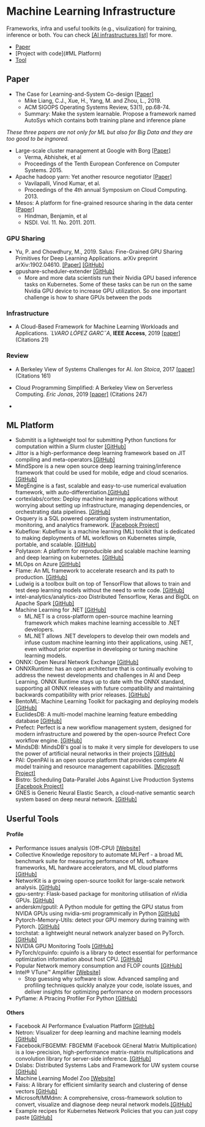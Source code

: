 # Machine Learning Infrastructure

Frameworks, infra and useful toolkits (e.g., visulization) for training, inference or both. You can check [[AI infrastructures list]](https://github.com/1duo/awesome-ai-infrastructures) for more.

- [Paper](#paper)
- [Project with code](#ML Platform)
- [Tool](#userful-tools)

## Paper

- The Case for Learning-and-System Co-design [[Paper]](https://dl.acm.org/citation.cfm?id=3352031)
  - Mike Liang, C.J., Xue, H., Yang, M. and Zhou, L., 2019. 
  - ACM SIGOPS Operating Systems Review, 53(1), pp.68-74.
  - Summary: Make the system learnable. Propose a framework named AutoSys which contains both training plane and inference plane

*These three papers are not only for ML but also for Big Data and they are too good to be ingnored.*


- Large-scale cluster management at Google with Borg [[Paper]](https://static.googleusercontent.com/media/research.google.com/en//pubs/archive/43438.pdf)
  - Verma, Abhishek, et al
  - Proceedings of the Tenth European Conference on Computer Systems. 2015.
- Apache hadoop yarn: Yet another resource negotiator [[Paper]](https://www.cse.ust.hk/~weiwa/teaching/Fall15-COMP6611B/reading_list/YARN.pdf)
  - Vavilapalli, Vinod Kumar, et al. 
  - Proceedings of the 4th annual Symposium on Cloud Computing. 2013.
- Mesos: A platform for fine-grained resource sharing in the data center [[Paper]](https://people.eecs.berkeley.edu/~alig/papers/mesos.pdf)
  - Hindman, Benjamin, et al
  - NSDI. Vol. 11. No. 2011. 2011.

### GPU Sharing

- Yu, P. and Chowdhury, M., 2019. Salus: Fine-Grained GPU Sharing Primitives for Deep Learning Applications. arXiv preprint arXiv:1902.04610. [[Paper]](https://arxiv.org/pdf/1902.04610.pdf) [[GitHub]](https://github.com/SymbioticLab/Salus)
- gpushare-scheduler-extender [[GitHub]](https://github.com/AliyunContainerService/gpushare-scheduler-extender)
  - More and more data scientists run their Nvidia GPU based inference tasks on Kubernetes. Some of these tasks can be run on the same Nvidia GPU device to increase GPU utilization. So one important challenge is how to share GPUs between the pods

### Infrastructure

- A Cloud-Based Framework for Machine Learning Workloads and Applications. *`LVARO LÓPEZ GARC˝A*, **IEEE Access**, 2019 [[paper]](https://ieeexplore.ieee.org/abstract/document/8950411) (Citations 21)


### Review

- A Berkeley View of Systems Challenges for AI. *Ion Stoica*, 2017 [[paper]](https://arxiv.org/abs/1712.05855) (Citations 161)

- Cloud Programming Simplified: A Berkeley View on Serverless Computing. *Eric Jonas*, 2019 [[paper]](https://arxiv.org/abs/1902.03383) (Citations 247)

- 
  

## ML Platform
- Submitit is a lightweight tool for submitting Python functions for computation within a Slurm cluster [[GitHub]](https://github.com/facebookincubator/submitit)
- Jittor is a high-performance deep learning framework based on JIT compiling and meta-operators.[[GitHub]](https://github.com/Jittor/jittor)
- MindSpore is a new open source deep learning training/inference framework that could be used for mobile, edge and cloud scenarios.[[GitHub]](https://github.com/mindspore-ai/mindspore)
- MegEngine is a fast, scalable and easy-to-use numerical evaluation framework, with auto-differentiation.[[GitHub]](https://github.com/MegEngine/MegEngine)
- cortexlabs/cortex: Deploy machine learning applications without worrying about setting up infrastructure, managing dependencies, or orchestrating data pipelines. [[GitHub]](https://github.com/cortexlabs/cortex)
- Osquery is a SQL powered operating system instrumentation, monitoring, and analytics framework. [[Facebook Project]](https://osquery.io/)
- Kubeflow: Kubeflow is a machine learning (ML) toolkit that is dedicated to making deployments of ML workflows on Kubernetes simple, portable, and scalable. [[GitHub]](https://github.com/kubeflow/pipelines)
- Polytaxon: A platform for reproducible and scalable machine learning and deep learning on kubernetes. [[GitHub]](https://github.com/polyaxon/polyaxon)
- MLOps on Azure [[GitHub]](https://github.com/microsoft/MLOps)
- Flame: An ML framework to accelerate research and its path to production. [[GitHub]](https://github.com/Open-ASAPP/flambe)
- Ludwig is a toolbox built on top of TensorFlow that allows to train and test deep learning models without the need to write code. [[GitHub]](https://github.com/uber/ludwig)
- intel-analytics/analytics-zoo Distributed Tensorflow, Keras and BigDL on Apache Spark [[GitHub]](https://github.com/intel-analytics/analytics-zoo)
- Machine Learning for .NET [[GitHub]](https://github.com/dotnet/machinelearning)
  - ML.NET is a cross-platform open-source machine learning framework which makes machine learning accessible to .NET developers.
  - ML.NET allows .NET developers to develop their own models and infuse custom machine learning into their applications, using .NET, even without prior expertise in developing or tuning machine learning models.
- ONNX: Open Neural Network Exchange [[GitHub]](https://github.com/onnx/onnx)
- ONNXRuntime: has an open architecture that is continually evolving to address the newest developments and challenges in AI and Deep Learning. ONNX Runtime stays up to date with the ONNX standard, supporting all ONNX releases with future compatibility and maintaining backwards compatibility with prior releases. [[GitHub]](https://github.com/microsoft/onnxruntime)
- BentoML: Machine Learning Toolkit for packaging and deploying models [[GitHub]](https://github.com/bentoml/BentoML)
- EuclidesDB: A multi-model machine learning feature embedding database [[GitHub]](https://github.com/perone/euclidesdb)
- Prefect: Perfect is a new workflow management system, designed for modern infrastructure and powered by the open-source Prefect Core workflow engine. [[GitHub]](https://github.com/PrefectHQ/prefect)
- MindsDB: MindsDB's goal is to make it very simple for developers to use the power of artificial neural networks in their projects [[GitHub]](https://github.com/mindsdb/mindsdb)
- PAI: OpenPAI is an open source platform that provides complete AI model training and resource management capabilities. [[Microsoft Project]](https://github.com/Microsoft/pai#resources)
- Bistro: Scheduling Data-Parallel Jobs Against Live Production Systems [[Facebook Project]](https://github.com/facebook/bistro)
- GNES is Generic Neural Elastic Search, a cloud-native semantic search system based on deep neural network. [[GitHub]](https://github.com/gnes-ai/gnes)



  
## Userful Tools

#### Profile

- Performance issues analysis (Off-CPU) [[Website]](http://www.brendangregg.com/offcpuanalysis.html)
- Collective Knowledge repository to automate MLPerf - a broad ML benchmark suite for measuring performance of ML software frameworks, ML hardware accelerators, and ML cloud platforms [[GitHub]](https://github.com/ctuning/ck-mlperf)
- NetworKit is a growing open-source toolkit for large-scale network analysis. [[GitHub]](https://github.com/kit-parco/networkit)
- gpu-sentry: Flask-based package for monitoring utilisation of nVidia GPUs. [[GitHub]](https://github.com/jacenkow/gpu-sentry)
- anderskm/gputil: A Python module for getting the GPU status from NVIDA GPUs using nvidia-smi programmically in Python [[GitHub]](https://github.com/anderskm/gputil)
- Pytorch-Memory-Utils: detect your GPU memory during training with Pytorch. [[GitHub]](https://github.com/Oldpan/Pytorch-Memory-Utils)
- torchstat: a lightweight neural network analyzer based on PyTorch. [[GitHub]](https://github.com/Swall0w/torchstat)
- NVIDIA GPU Monitoring Tools [[GitHub]](https://github.com/NVIDIA/gpu-monitoring-tools)
- PyTorch/cpuinfo: cpuinfo is a library to detect essential for performance optimization information about host CPU. [[GitHub]](https://github.com/pytorch/cpuinfo)
- Popular Network memory consumption and FLOP counts [[GitHub]](https://github.com/albanie/convnet-burden)
- Intel® VTune™ Amplifier [[Website]](https://software.intel.com/en-us/vtune)
  - Stop guessing why software is slow. Advanced sampling and profiling techniques quickly analyze your code, isolate issues, and deliver insights for optimizing performance on modern processors
- Pyflame: A Ptracing Profiler For Python [[GitHub]](https://github.com/uber/pyflame)

#### Others
- Facebook AI Performance Evaluation Platform [[GitHub]](https://github.com/facebook/FAI-PEP)
- Netron: Visualizer for deep learning and machine learning models [[GitHub]](https://github.com/lutzroeder/netron)
- Facebook/FBGEMM: FBGEMM (Facebook GEneral Matrix Multiplication) is a low-precision, high-performance matrix-matrix multiplications and convolution library for server-side inference. [[GitHub]](https://github.com/pytorch/FBGEMM)
- Dslabs: Distributed Systems Labs and Framework for UW system course [[GitHub]](https://github.com/emichael/dslabs)
- Machine Learning Model Zoo [[Website]](https://modelzoo.co/)
- Faiss: A library for efficient similarity search and clustering of dense vectors [[GitHub]](https://github.com/facebookresearch/faiss)
- Microsoft/MMdnn: A comprehensive, cross-framework solution to convert, visualize and diagnose deep neural network models.[[GitHub]](https://github.com/Microsoft/MMdnn)
- Example recipes for Kubernetes Network Policies that you can just copy paste [[GitHub]](https://github.com/ahmetb/kubernetes-network-policy-recipes)
